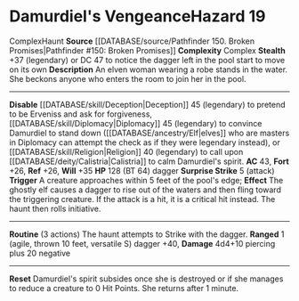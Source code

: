 ﻿---
ac: '43'
all_resistance: null
complexity: Complex
element: null
fortitude: '+26'
hardness: null
hazard_type: Haunt
hp: 128 (BT 64) dagger
id: '89'
immunity: null
level: '19'
name: Damurdiel's Vengeance
rarity: Common
reflex: '+26'
resistance: null
rus_type_level: null
school: null
source: '[[DATABASE/source/Pathfinder 150. Broken Promises|Pathfinder #150: Broken
  Promises]]'
trait:
- '[[DATABASE/trait/Complex|Complex]]'
- '[[DATABASE/trait/Haunt|Haunt]]'
type: Hazard
weakness: null
will: '+35'

---
# Damurdiel's Vengeance<span class="item-type">Hazard 19</span>

<span class="item-trait">Complex</span><span class="item-trait">Haunt</span>
**Source** [[DATABASE/source/Pathfinder 150. Broken Promises|Pathfinder #150: Broken Promises]]
**Complexity** Complex
**Stealth** +37 (legendary) or DC 47 to notice the dagger left in the pool start to move on its own
**Description** An elven woman wearing a robe stands in the water. She beckons anyone who enters the room to join her in the pool.

---
**Disable** [[DATABASE/skill/Deception|Deception]] 45 (legendary) to pretend to be Erveniss and ask for forgiveness, [[DATABASE/skill/Diplomacy|Diplomacy]] 45 (legendary) to convince Damurdiel to stand down ([[DATABASE/ancestry/Elf|elves]] who are masters in Diplomacy can attempt the check as if they were legendary instead), or [[DATABASE/skill/Religion|Religion]] 40 (legendary) to call upon [[DATABASE/deity/Calistria|Calistria]] to calm Damurdiel's spirit.
**AC** 43, **Fort** +26, **Ref** +26, **Will** +35
**HP** 128 (BT 64) dagger
**Surprise Strike** <span class="action-icon">5</span> (attack) **Trigger** A creature approaches within 5 feet of the pool's edge; **Effect** The ghostly elf causes a dagger to rise out of the waters and then fling toward the triggering creature. If the attack is a hit, it is a critical hit instead. The haunt then rolls initiative.

---
**Routine** (3 actions) The haunt attempts to Strike with the dagger.
 **Ranged** <span class="action-icon">1</span> (agile, thrown 10 feet, versatile S) dagger +40, **Damage** 4d4+10 piercing plus 20 negative

---
**Reset** Damurdiel's spirit subsides once she is destroyed or if she manages to reduce a creature to 0 Hit Points. She returns after 1 minute.